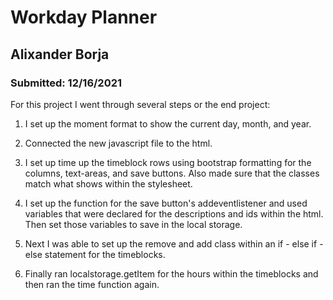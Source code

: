 # Workday Planner

## Alixander Borja

### Submitted: 12/16/2021

For this project I went through several steps or the end project:

1. I set up the moment format to show the current day, month, and year.

2. Connected the new javascript file to the html.

3. I set up time up the timeblock rows using bootstrap formatting for the columns, text-areas, and save buttons. Also made sure that the classes match what shows within the stylesheet.

4. I set up the function for the save button's addeventlistener and used variables that were declared for the descriptions and ids within the html. Then set those variables to save in the local storage.

5. Next I was able to set up the remove and add class within an if - else if - else statement for the timeblocks.

6. Finally ran localstorage.getItem for the hours within the timeblocks and then ran the time function again.